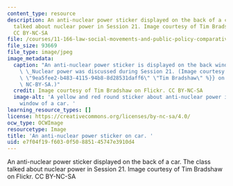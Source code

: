 ```yaml
---
content_type: resource
description: An anti-nuclear power sticker displayed on the back of a car. The class
  talked about nuclear power in Session 21. Image courtesy of Tim Bradshaw on Flickr.
  CC BY-NC-SA
file: /courses/11-166-law-social-movements-and-public-policy-comparative-and-international-experience-spring-2012/e7f04f19f6030f50885145747e3910d4_11-166s12.jpg
file_size: 93669
file_type: image/jpeg
image_metadata:
  caption: "An anti-nuclear power sticker is displayed on the back window of a car.\
    \ \_Nuclear power was discussed during Session 21. (Image courtesy of {{% resource_link\
    \ \"9ea5fee2-b483-4115-94b8-8d28531daff6\" \"Tim Bradshaw\" %}} on Flickr. CC\
    \ NC-BY-SA.)"
  credit: Image courtesy of Tim Bradshaw on Flickr. CC BY-NC-SA
  image-alt: 'A yellow and red round sticker about anti-nuclear power is on the back
    window of a car. '
learning_resource_types: []
license: https://creativecommons.org/licenses/by-nc-sa/4.0/
ocw_type: OCWImage
resourcetype: Image
title: 'An anti-nuclear power sticker on car. '
uid: e7f04f19-f603-0f50-8851-45747e3910d4
---
```

An anti-nuclear power sticker displayed on the back of a car. The class talked about nuclear power in Session 21. Image courtesy of Tim Bradshaw on Flickr. CC BY-NC-SA